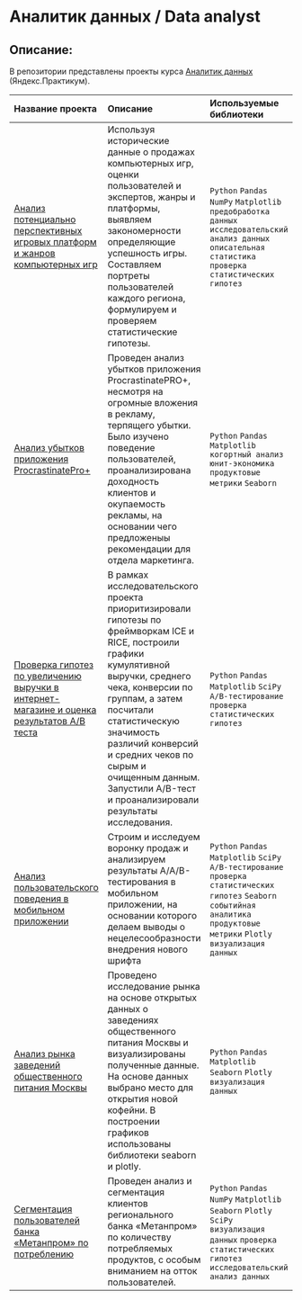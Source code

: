 # Аналитик данных / Data analyst

## Описание:
В репозитории представлены проекты курса [Аналитик данных](https://praktikum.yandex.ru/data-analyst/) (Яндекс.Практикум).

| Название проекта | Описание | Используемые библиотеки | 
| :---------------------- | :---------------------- | :---------------------- |
| [Анализ потенциально перспективных игровых платформ и жанров компьютерных игр](Gaming_project) | Используя исторические данные о продажах компьютерных игр, оценки пользователей и экспертов, жанры и платформы, выявляем закономерности определяющие успешность игры. Составляем портреты пользователей каждого региона, формулируем и проверяем статистические гипотезы. | `Python` `Pandas` `NumPy` `Matplotlib` `предобработка данных` `исследовательский анализ данных` `описательная статистика` `проверка статистических гипотез` |
| [Анализ убытков приложения ProcrastinatePro+](Business_Analytics_project) | Проведен анализ убытков приложения ProcrastinatePRO+, несмотря на огромные вложения в рекламу, терпящего убытки. Было изучено поведение пользователей, проанализирована доходность клиентов и окупаемость рекламы, на основании чего предложеныы рекомендации для отдела маркетинга. | `Python` `Pandas` `Matplotlib` `когортный анализ` `юнит-экономика` `продуктовые метрики` `Seaborn` |
| [Проверка гипотез по увеличению выручки в интернет-магазине и оценка результатов A/B теста](AB_tests_project) | В рамках исследовательского проекта приоритизировали гипотезы по фреймворкам ICE и RICE, построили графики кумулятивной выручки, среднего чека, конверсии по группам, а затем посчитали статистическую значимость различий конверсий и средних чеков по сырым и очищенным данным. Запустили A/B-тест и проанализировали результаты исследования. | `Python` `Pandas` `Matplotlib` `SciPy` `A/B-тестирование` `проверка статистических гипотез` |
| [Анализ пользовательского поведения в мобильном приложении](Mobile_app_project) | Строим и исследуем воронку продаж и анализируем результаты A/A/B-тестирования в мобильном приложении, на основании которого делаем выводы о нецелесообразности внедрения нового шрифта | `Python` `Pandas` `Matplotlib` `SciPy` `A/B-тестирование` `проверка статистических гипотез` `Seaborn` `событийная аналитика` `продуктовые метрики` `Plotly` `визуализация данных` |
| [Анализ рынка заведений общественного питания Москвы](Moscow_coffee_project) | Проведено исследование рынка на основе открытых данных о заведениях общественного питания Москвы и визуализированы полученные данные. На основе данных выбрано место для открытия новой кофейни. В построении графиков использованы библиотеки seaborn и plotly.  | `Python` `Pandas` `Matplotlib` `Seaborn` `Plotly` `визуализация данных` |
| [Сегментация пользователей банка «Метанпром» по потреблению](Bank_clients_segmentation_project) | Проведен анализ и сегментация клиентов регионального банка «Метанпром» по количеству потребляемых продуктов, с особым вниманием на отток пользователей. | `Python` `Pandas` `NumPy` `Matplotlib` `Seaborn` `Plotly` `SciPy` `визуализация данных` `проверка статистических гипотез` `исследовательский анализ данных` |
